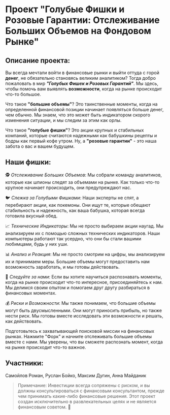 # Проект "Голубые Фишки и Розовые Гарантии: Отслеживание Больших Объемов на Фондовом Рынке"

## Описание проекта:

Вы всегда мечтали войти в финансовые рынки и выйти оттуда с горой **денег**, не обязательно становясь великим аналитиком? Тогда добро пожаловать в мир ***"Голубых Фишек и Розовых Гарантий"***. Мы здесь, чтобы помочь вам выявлять **возможности**, когда на рынке происходит что-то большое.

Что такое **"большие объемы"**? Это таинственные моменты, когда на определенной финансовой позиции начинает появляться больше денег, чем обычно. Мы знаем, что это может быть индикатором скорого изменения ситуации, и мы следим за этим как орлы.

Что такое **"голубые фишки"**? Это акции крупных и стабильных компаний, которые считаются надежными как бабушкины рецепты и бодры как первый кофе утром. Ну, а **"розовые гарантии"** - это наша забота о вас и вашем будущем.

## Наши фишки:

🕵️ *Отслеживание Больших Объемов*: Мы собрали команду аналитиков, которые как шпионы следят за объемами на рынке. Как только что-то крупное начинает происходить, они предупреждают нас.

🐦 *Слежка за Голубыми Фишками*: Наши эксперты не спят, а перебирают акции, как покемоны. Они ищут те, которые обещают стабильность и надежность, как ваша бабушка, которая всегда готовила вкусный обед.

📈 *Технические Индикаторы*: Мы не просто выбираем акции наугад. Мы анализируем их с помощью сложных технических индикаторов. Наши компьютеры работают так усердно, что они бы стали вашими любимцами, будь у них уши.

📊 *Анализ и Реакция*: Мы не просто смотрим на цифры, мы анализируем их и принимаем меры. Большие объемы могут предоставить нам возможность заработать, и мы готовы действовать.

🚀 *Следуйте за нами*: Если вы хотите научиться распознавать моменты, когда на рынке происходит что-то интересное, присоединяйтесь к нам. Мы делимся своим опытом и помогаем друг другу разбираться в финансовых моментах.

💰 *Риски и Возможности*: Мы также понимаем, что большие объемы могут быть двусмысленными. Они могут приносить прибыль, но также нести риск. Мы готовы вместе исследовать эти возможности и решать, как действовать.

Подготовьтесь к захватывающей поисковой миссии на финансовых рынках. Нажмите "Форк" и начните отслеживать большие объемы вместе с нами. Мы уверены, что вы сможете распознать момент, когда на рынке происходит что-то важное.

## Участники:

Самойлов Роман, Руслан Бойко, Максим Дугин, Анна Майданик

> Примечание: Инвестиции всегда сопряжены с риском, и вы должны консультироваться с финансовым консультантом, прежде чем принимать какие-либо финансовые решения. Этот проект создан исключительно в развлекательных целях и не является финансовым советом. 🚀

